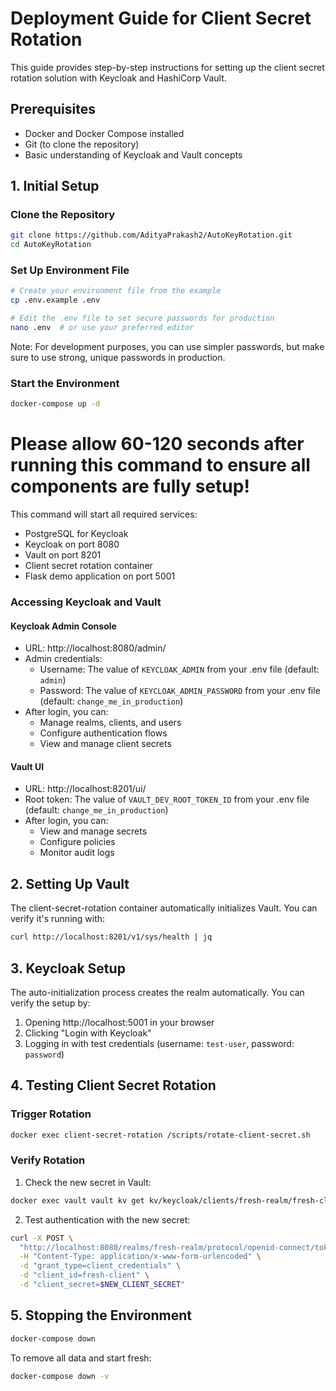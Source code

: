 # Deployment Guide for Client Secret Rotation

This guide provides step-by-step instructions for setting up the client secret rotation solution with Keycloak and HashiCorp Vault.

## Prerequisites

- Docker and Docker Compose installed
- Git (to clone the repository)
- Basic understanding of Keycloak and Vault concepts

## 1. Initial Setup

### Clone the Repository

```bash
git clone https://github.com/AdityaPrakash2/AutoKeyRotation.git
cd AutoKeyRotation
```

### Set Up Environment File

```bash
# Create your environment file from the example
cp .env.example .env

# Edit the .env file to set secure passwords for production
nano .env  # or use your preferred editor
```

Note: For development purposes, you can use simpler passwords, but make sure to use strong, unique passwords in production.

### Start the Environment

```bash
docker-compose up -d
```
# Please allow 60-120 seconds after running this command to ensure all components are fully setup!

This command will start all required services:
- PostgreSQL for Keycloak
- Keycloak on port 8080
- Vault on port 8201
- Client secret rotation container
- Flask demo application on port 5001

### Accessing Keycloak and Vault

#### Keycloak Admin Console
- URL: http://localhost:8080/admin/
- Admin credentials:
  - Username: The value of `KEYCLOAK_ADMIN` from your .env file (default: `admin`)
  - Password: The value of `KEYCLOAK_ADMIN_PASSWORD` from your .env file (default: `change_me_in_production`)
- After login, you can:
  - Manage realms, clients, and users
  - Configure authentication flows
  - View and manage client secrets

#### Vault UI
- URL: http://localhost:8201/ui/
- Root token: The value of `VAULT_DEV_ROOT_TOKEN_ID` from your .env file (default: `change_me_in_production`)
- After login, you can:
  - View and manage secrets
  - Configure policies
  - Monitor audit logs

## 2. Setting Up Vault

The client-secret-rotation container automatically initializes Vault. You can verify it's running with:

```bash
curl http://localhost:8201/v1/sys/health | jq
```

## 3. Keycloak Setup

The auto-initialization process creates the realm automatically. You can verify the setup by:

1. Opening http://localhost:5001 in your browser
2. Clicking "Login with Keycloak"
3. Logging in with test credentials (username: `test-user`, password: `password`)

## 4. Testing Client Secret Rotation

### Trigger Rotation

```bash
docker exec client-secret-rotation /scripts/rotate-client-secret.sh
```

### Verify Rotation

1. Check the new secret in Vault:
```bash
docker exec vault vault kv get kv/keycloak/clients/fresh-realm/fresh-client
```

2. Test authentication with the new secret:
```bash
curl -X POST \
  "http://localhost:8080/realms/fresh-realm/protocol/openid-connect/token" \
  -H "Content-Type: application/x-www-form-urlencoded" \
  -d "grant_type=client_credentials" \
  -d "client_id=fresh-client" \
  -d "client_secret=$NEW_CLIENT_SECRET"
```

## 5. Stopping the Environment

```bash
docker-compose down
```

To remove all data and start fresh:
```bash
docker-compose down -v
```